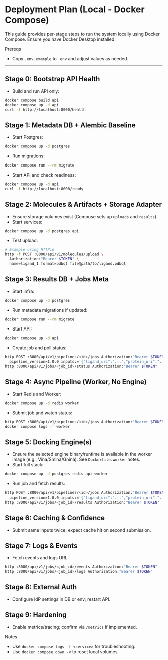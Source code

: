 # Deployment Plan (Local - Docker Compose)

This guide provides per-stage steps to run the system locally using Docker Compose. Ensure you have Docker Desktop installed.

Prereqs
- Copy `.env.example` to `.env` and adjust values as needed.

---

## Stage 0: Bootstrap API Health
- Build and run API only:
```bash
docker compose build api
docker compose up -d api
curl -f http://localhost:8000/health
```

## Stage 1: Metadata DB + Alembic Baseline
- Start Postgres:
```bash
docker compose up -d postgres
```
- Run migrations:
```bash
docker compose run --rm migrate
```
- Start API and check readiness:
```bash
docker compose up -d api
curl -f http://localhost:8000/ready
```

## Stage 2: Molecules & Artifacts + Storage Adapter
- Ensure storage volumes exist (Compose sets up `uploads` and `results`).
- Start services:
```bash
docker compose up -d postgres api
```
- Test upload:
```bash
# Example using HTTPie
http -f POST :8000/api/v1/molecules/upload \
  Authorization:"Bearer $TOKEN" \
  name=ligand_1 format=pdbqt file@path/to/ligand.pdbqt
```

## Stage 3: Results DB + Jobs Meta
- Start infra:
```bash
docker compose up -d postgres
```
- Run metadata migrations if updated:
```bash
docker compose run --rm migrate
```
- Start API:
```bash
docker compose up -d api
```
- Create job and poll status:
```bash
http POST :8000/api/v1/pipelines/<id>/jobs Authorization:"Bearer $TOKEN" \
  pipeline_version=1.0.0 inputs:='{"ligand_uri":"...","protein_uri":"..."}'
http :8000/api/v1/jobs/<job_id>/status Authorization:"Bearer $TOKEN"
```

## Stage 4: Async Pipeline (Worker, No Engine)
- Start Redis and Worker:
```bash
docker compose up -d redis worker
```
- Submit job and watch status:
```bash
http POST :8000/api/v1/pipelines/<id>/jobs Authorization:"Bearer $TOKEN"
docker compose logs -f worker
```

## Stage 5: Docking Engine(s)
- Ensure the selected engine binary/runtime is available in the worker image (e.g., Vina/Smina/Gnina). See `Dockerfile.worker` notes.
- Start full stack:
```bash
docker compose up -d postgres redis api worker
```
- Run job and fetch results:
```bash
http POST :8000/api/v1/pipelines/<id>/jobs Authorization:"Bearer $TOKEN" \
  pipeline_version=1.0.0 inputs:='{"ligand_uri":"...","protein_uri":"..."}'
http :8000/api/v1/jobs/<job_id>/results Authorization:"Bearer $TOKEN"
```

## Stage 6: Caching & Confidence
- Submit same inputs twice; expect cache hit on second submission.

## Stage 7: Logs & Events
- Fetch events and logs URL:
```bash
http :8000/api/v1/jobs/<job_id>/events Authorization:"Bearer $TOKEN"
http :8000/api/v1/jobs/<job_id>/logs Authorization:"Bearer $TOKEN"
```

## Stage 8: External Auth
- Configure IdP settings in DB or env; restart API.

## Stage 9: Hardening
- Enable metrics/tracing; confirm via `/metrics` if implemented.

Notes
- Use `docker compose logs -f <service>` for troubleshooting.
- Use `docker compose down -v` to reset local volumes.
